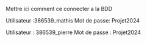 Mettre ici comment ce connecter a la BDD

Utilisateur :386539_mathis
Mot de passe: Projet2024

Utilisateur : 386539_pierre
Mot de passe : Projet2024
